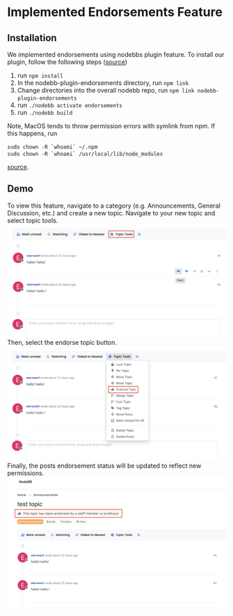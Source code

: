 # Implemented Endorsements Feature 

## Installation  
We implemented endorsements using nodebbs plugin feature. To install our plugin, follow the following steps 
([source](https://docs.nodebb.org/development/plugins/#installing-the-plugin))
1) run `npm install`
2) In the nodebb-plugin-endorsements directory, run `npm link`
3) Change directories into the overall nodebb repo, run `npm link nodebb-plugin-endorsements`
4) run `./nodebb activate endorsements`
5) run `./nodebb build`

Note, MacOS tends to throw permission errors with symlink from npm. If this happens, run
```
sudo chown -R `whoami` ~/.npm
sudo chown -R `whoami` /usr/local/lib/node_modules
```
[source](https://stackoverflow.com/questions/75930769/i-am-trying-to-run-npm-link-in-my-terminal-and-i-keep-getting-an-error).

## Demo

To view this feature, navigate to a category (e.g. Announcements, General Discussion, etc.) and create a new topic. Navigate to your new topic and select topic tools. 
![alt text](https://github.com/CMU-313/nodebb-s25-speee/blob/render-endorsement/readme_imgs/img1.png?raw=true)
Then, select the endorse topic button. 
![alt text](https://github.com/CMU-313/nodebb-s25-speee/blob/render-endorsement/readme_imgs/img2.png) 
Finally, the posts endorsement status will be updated to reflect new permissions. 
![alt text](https://github.com/CMU-313/nodebb-s25-speee/blob/render-endorsement/readme_imgs/img3.png)

